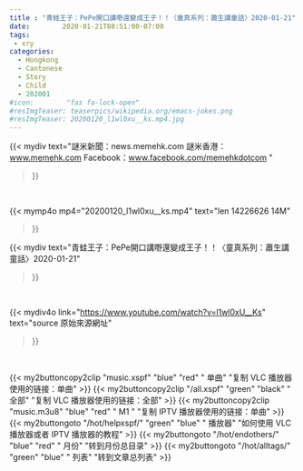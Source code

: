 ```yaml
---
title : "青蛙王子：PePe開口講嘢還變成王子！！〈童真系列：蕭生講童話〉2020-01-21"
date:        2020-01-21T08:51:00-07:00
tags:
 - xry
categories:
  - Hongkong
  - Cantonese
  - Story
  - Child
  - 202001
#icon:        "fas fa-lock-open"
#resImgTeaser: teaserpics/wikipedia.org/emacs-jokes.png
#resImgTeaser: 20200120_l1wl0xu__ks.mp4.jpg
---
```



{{< mydiv text="謎米新聞：news.memehk.com 謎米香港： www.memehk.com Facebook：www.facebook.com/memehkdotcom "
>}}
<br>


{{< mymp4o mp4="20200120_l1wl0xu__ks.mp4"
text="len 14226626    14M"
>}}


{{< mydiv text="青蛙王子：PePe開口講嘢還變成王子！！〈童真系列：蕭生講童話〉2020-01-21"
>}}
<br>

{{< mydiv4o link="https://www.youtube.com/watch?v=l1wl0xU__Ks"
text="source 原始來源網址"
>}}


<br>

{{< my2buttoncopy2clip "music.xspf"        "blue"   "red"    " 单曲"  "复制 VLC 播放器使用的链接：单曲" >}} {{< my2buttoncopy2clip "/all.xspf"         "green"  "black"  " 全部"  "复制 VLC 播放器使用的链接：全部" >}} {{< my2buttoncopy2clip "music.m3u8"        "blue"   "red"    " M1 "    "复制 IPTV 播放器使用的链接：单曲" >}} {{< my2buttongoto      "/hot/helpxspf/"    "green"  "blue"   " 播放器" "如何使用 VLC 播放器或者 IPTV 播放器的教程" >}} {{< my2buttongoto      "/hot/endothers/"   "blue"   "red"    " 月份"   "转到月份总目录" >}} {{< my2buttongoto      "/hot/alltags/"     "green"  "blue"   " 列表"   "转到文章总列表" >}} 

